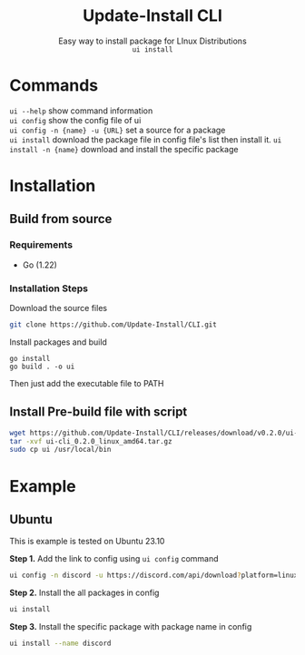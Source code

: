 <div align="center">
<h1>Update-Install CLI</h1>
Easy way to install package for LInux Distributions<br>
<code>ui install</code>
</div>

# Commands
`ui --help` show command information  
`ui config` show the config file of ui  
`ui config -n {name} -u {URL}` set a source for a package  
`ui install` download the package file in config file's list then install it.
`ui install -n {name}` download and install the specific package

# Installation
## Build from source
### Requirements
- Go (1.22)

### Installation Steps
Download the source files
```bash
git clone https://github.com/Update-Install/CLI.git
```
Install packages and build
```
go install
go build . -o ui
```
Then just add the executable file to PATH

## Install Pre-build file with script
```bash
wget https://github.com/Update-Install/CLI/releases/download/v0.2.0/ui-cli_0.2.0_linux_amd64.tar.gz
tar -xvf ui-cli_0.2.0_linux_amd64.tar.gz
sudo cp ui /usr/local/bin
```

# Example
## Ubuntu
This is example is tested on Ubuntu 23.10

**Step 1.** Add the link to config using `ui config` command

```bash
ui config -n discord -u https://discord.com/api/download?platform=linux&format=deb
```

**Step 2.** Install the all packages in config

```bash
ui install
```

**Step 3.** Install the specific package with package name in config
```bash
ui install --name discord
``` 